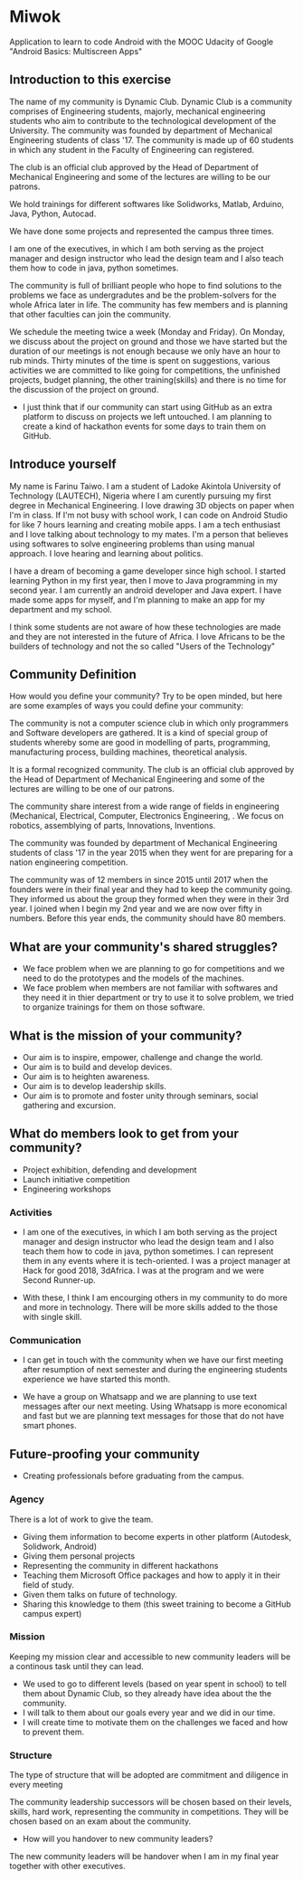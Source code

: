 # Miwok
Application to learn to code Android with the MOOC Udacity of Google "Android Basics: Multiscreen Apps"


## Introduction to this exercise

The name of my community is Dynamic Club. Dynamic Club is a community comprises of Engineering students, majorly, mechanical engineering students who aim to contribute to the technological development of the University.
The community was founded by department of Mechanical Engineering students of class '17. The community is made up of 60 students in which any student in the Faculty of Engineering can registered.

The club is an official club approved by the Head of Department of Mechanical Engineering and some of the lectures are willing to be our patrons.

We hold trainings for different softwares like Solidworks, Matlab, Arduino, Java, Python, Autocad. 

We have done some projects and represented the campus three times.

I am one of the executives, in which I am both serving as the project manager and design instructor who lead the design team and I also teach them how to code in java, python sometimes.

The community is full of brilliant people who hope to find solutions to the problems we face as undergradutes and be the problem-solvers for the whole Africa later in life. The community has few members and is planning that other faculties can join the community.

We schedule the meeting twice a week (Monday and Friday). On Monday, we discuss about the project on ground and those we have started but the duration of our meetings is not enough because we only have an hour to rub minds. Thirty minutes of the time is spent on suggestions, various activities we are committed to like going for competitions, the unfinished projects, budget planning, the other training(skills) and there is no time for the discussion of the project on ground.

- I just think that if our community can start using GitHub as an extra platform to discuss on projects we left untouched. I am planning to create a kind of hackathon events for some days to train them on GitHub.


## Introduce yourself

My name is Farinu Taiwo. I am a student of Ladoke Akintola University of Technology (LAUTECH), Nigeria where I am curently pursuing my first degree in Mechanical Engineering. 
I love drawing 3D objects on paper when I'm in class. If I'm not busy with school work, I can code on Android Studio for like 7 hours learning and creating mobile apps. I am a tech enthusiast and I love talking about technology to my mates. I'm a person that believes using softwares to solve engineering problems than using manual approach. I love hearing and learning about politics.

I have a dream of becoming a game developer since high school. I started learning Python in my first year, then I move to Java programming in my second year. I am currently an android developer and Java expert. I have made some apps for myself, and I'm planning to make an app for my department and my school.

I think some students are not aware of how these technologies are made and they are not interested in the future of Africa. I love Africans to be the builders of technology and not the so called "Users of the Technology"


## Community Definition

How would you define your community? Try to be open minded, but here are some examples of ways you could define your community:

The community is not a computer science club in which only programmers and Software developers are gathered. It is a kind of special group of students whereby some are good in modelling of parts, programming, manufacturing process, building machines, theoretical analysis.

It is a formal recognized community. The club is an official club approved by the Head of Department of Mechanical Engineering and some of the lectures are willing to be one of our patrons.

The community share interest from a wide range of fields in engineering (Mechanical, Electrical, Computer, Electronics Engineering, . We focus on robotics, assemblying of parts, Innovations, Inventions.

The community was founded by department of Mechanical Engineering students of class '17 in the year 2015 when they went for are preparing for a nation engineering competition.

The community was of 12 members in since 2015 until 2017 when the founders were in their final year and they had to keep the community going. They informed us about the group they formed when they were in their 3rd year. I joined when I begin my 2nd year and we are now over fifty in numbers. Before this year ends, the community should have 80 members. 

## What are your community's shared struggles?

- We face problem when we are planning to go for competitions and we need to do the prototypes and the models of the machines. 
- We face problem when members are not familiar with softwares and they need it in thier department or try to use it to solve problem, we tried to organize trainings for them on those software.

## What is the mission of your community?

- Our aim is to inspire, empower, challenge and change the world.
- Our aim is to build and develop devices.
- Our aim is to heighten awareness.
- Our aim is to develop leadership skills.
- Our aim is to promote and foster unity through seminars, social gathering and excursion.


## What do members look to get from your community?

- Project exhibition, defending and development
- Launch initiative competition
- Engineering workshops


### Activities

- I am one of the executives, in which I am both serving as the project manager and design instructor who lead the design team and I also teach them how to code in java, python sometimes. I can represent them in any events where it is tech-oriented. I was a project manager at Hack for good 2018, 3dAfrica. I was at the program and we were Second Runner-up.

- With these, I think I am encourging others in my community to do more and more in technology. There will be more skills added to the those with single skill. 

### Communication

- I can get in touch with the community when we have our first meeting after resumption of next semester and during the engineering students experience we have started this month.

- We have a group on Whatsapp and we are planning to use text messages after our next meeting. Using Whatsapp is more economical and fast but we are planning text messages for those that do not have smart phones.

## Future-proofing your community

- Creating professionals before graduating from the campus.

### Agency

There is a lot of work to give the team.
- Giving them information to become experts in other platform (Autodesk, Solidwork, Android)
- Giving them personal projects
- Representing the community in different hackathons
- Teaching them Microsoft Office packages and how to apply it in their field of study.
- Given them talks on future of technology.
- Sharing this knowledge to them (this sweet training to become a GitHub campus expert)


### Mission

Keeping my mission clear and accessible to new community leaders will be a continous task until they can lead.

- We used to go to different levels (based on year spent in school) to tell them about Dynamic Club, so they already have idea about the the community.
- I will talk to them about our goals every year and we did in our time.
- I will create time to motivate them on the challenges we faced and how to prevent them.


### Structure

The type of structure that will be adopted are commitment and diligence in every meeting

The community leadership successors will be chosen based on their levels, skills, hard work, representing the community in competitions. They will be chosen based on an exam about the community.


- How will you handover to new community leaders?

The new community leaders will be handover when I am in my final year together with other executives.


